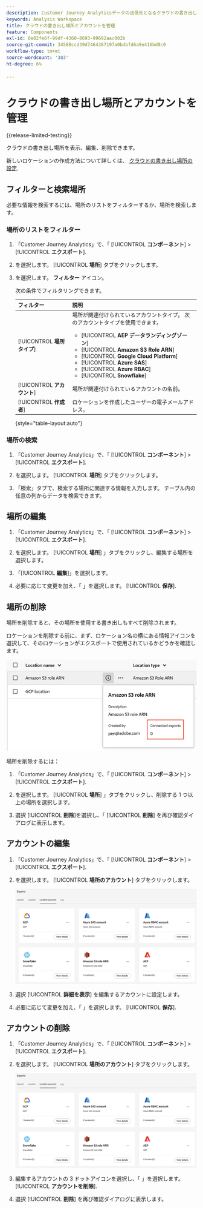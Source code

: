 ```yaml
---
description: Customer Journey Analyticsデータの送信先となるクラウドの書き出し場所を管理します
keywords: Analysis Workspace
title: クラウドの書き出し場所とアカウントを管理
feature: Components
exl-id: 8e82fe6f-99df-4360-8693-99692aac002b
source-git-commit: 34588ccd39d7464387197a0b4bfd6a9e416bd9c0
workflow-type: tm+mt
source-wordcount: '383'
ht-degree: 6%

---
```


# クラウドの書き出し場所とアカウントを管理

{{release-limited-testing}}

クラウドの書き出し場所を表示、編集、削除できます。

新しいロケーションの作成方法について詳しくは、 [クラウドの書き出し場所の設定](/help/components/exports/cloud-export-locations.md).

## フィルターと検索場所

必要な情報を検索するには、場所のリストをフィルターするか、場所を検索します。

### 場所のリストをフィルター

1. 「Customer Journey Analytics」で、「 [!UICONTROL **コンポーネント**] > [!UICONTROL **エクスポート**].

1. を選択します。 [!UICONTROL **場所**] タブをクリックします。

1. を選択します。 **フィルター** アイコン。

   <!-- add screenshot -->

   次の条件でフィルタリングできます。

   | フィルター | 説明 |
   |---------|----------|
   | [!UICONTROL **場所タイプ**]<!--should this be changed to Account type?--> | 場所が関連付けられているアカウントタイプ。 次のアカウントタイプを使用できます。 <ul><li>[!UICONTROL **AEP データランディングゾーン**]</li><li>[!UICONTROL **Amazon S3 Role ARN**]</li><li>[!UICONTROL **Google Cloud Platform**]</li><li>[!UICONTROL **Azure SAS**]</li><li>[!UICONTROL **Azure RBAC**]</li><li>[!UICONTROL **Snowflake**]</li></ul> |
   | [!UICONTROL **アカウント**] | 場所が関連付けられているアカウントの名前。 |
   | [!UICONTROL **作成者**] | ロケーションを作成したユーザーの電子メールアドレス。 |

   {style="table-layout:auto"}

### 場所の検索

1. 「Customer Journey Analytics」で、「 [!UICONTROL **コンポーネント**] > [!UICONTROL **エクスポート**].

1. を選択します。 [!UICONTROL **場所**] タブをクリックします。

1. 「検索」タブで、検索する場所に関連する情報を入力します。 テーブル内の任意の列からデータを検索できます。

## 場所の編集

1. 「Customer Journey Analytics」で、「 [!UICONTROL **コンポーネント**] > [!UICONTROL **エクスポート**].

1. を選択します。 [!UICONTROL **場所**] 」タブをクリックし、編集する場所を選択します。

   <!-- add screenshot? -->

1. 「[!UICONTROL **編集**]」を選択します。

1. 必要に応じて変更を加え、「 」を選択します。 [!UICONTROL **保存**].

## 場所の削除

場所を削除すると、その場所を使用する書き出しもすべて削除されます。

ロケーションを削除する前に、まず、ロケーション名の横にある情報アイコンを選択して、そのロケーションがエクスポートで使用されているかどうかを確認します。

![接続されたエクスポート](assets/location-connected-exports.png)

場所を削除するには：

1. 「Customer Journey Analytics」で、「 [!UICONTROL **コンポーネント**] > [!UICONTROL **エクスポート**].

1. を選択します。 [!UICONTROL **場所**] 」タブをクリックし、削除する 1 つ以上の場所を選択します。

   <!-- add screenshot? -->

1. 選択 [!UICONTROL **削除**]&#x200B;を選択し、「 [!UICONTROL **削除**] を再び確認ダイアログに表示します。

## アカウントの編集

1. 「Customer Journey Analytics」で、「 [!UICONTROL **コンポーネント**] > [!UICONTROL **エクスポート**].

1. を選択します。 [!UICONTROL **場所のアカウント**] タブをクリックします。

   ![アカウントページ](assets/account-page.png)

1. 選択 [!UICONTROL **詳細を表示**] を編集するアカウントに設定します。

1. 必要に応じて変更を加え、「 」を選択します。 [!UICONTROL **保存**].

## アカウントの削除

1. 「Customer Journey Analytics」で、「 [!UICONTROL **コンポーネント**] > [!UICONTROL **エクスポート**].

1. を選択します。 [!UICONTROL **場所のアカウント**] タブをクリックします。

   ![アカウントページ](assets/account-page.png)

1. 編集するアカウントの 3 ドットアイコンを選択し、「 」を選択します。 [!UICONTROL **アカウントを削除**].

1. 選択 [!UICONTROL **削除**] を再び確認ダイアログに表示します。
